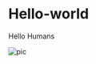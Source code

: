 # Hello-world
Hello Humans

![pic](https://user-images.githubusercontent.com/33001714/53123336-d491ff00-357e-11e9-8816-f5fa17291059.jpg)
